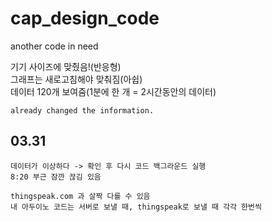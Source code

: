 # cap_design_code
another code in need

기기 사이즈에 맞췄음!(반응형)  
그래프는 새로고침해야 맞춰짐(아쉽)  
데이터 120개 보여줌(1분에 한 개 = 2시간동안의 데이터)  
```
already changed the information.
```
## 03.31
```
데이터가 이상하다 -> 확인 후 다시 코드 백그라운드 실행
8:20 부근 잠깐 끊김 있음
```
```
thingspeak.com 과 살짝 다를 수 있음
내 아두이노 코드는 서버로 보낼 때, thingspeak로 보낼 때 각각 한번씩 
```
